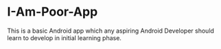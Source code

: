 # I-Am-Poor-App
This is a basic Android app which any aspiring Android Developer should learn to develop in initial learning phase.
